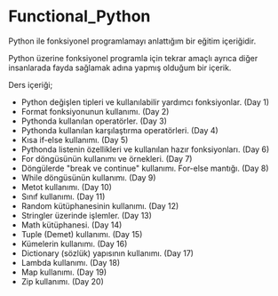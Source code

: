 # Functional_Python
Python ile fonksiyonel programlamayı anlattığım bir eğitim içeriğidir. 







Python üzerine fonksiyonel programla için tekrar amaçlı ayrıca diğer insanlarada fayda sağlamak adına yapmış olduğum bir içerik. 


Ders içeriği;
- Python değişlen tipleri ve kullanılabilir yardımcı fonksiyonlar. (Day 1)
- Format fonksiyonunun kullanımı. (Day 2)
- Pythonda kullanılan operatörler. (Day 3)
- Pythonda kullanılan karşılaştırma operatörleri. (Day 4)
- Kısa if-else kullanımı. (Day 5)
- Pythonda listenin özellikleri ve kullanılan hazır fonksiyonları. (Day 6)
- For döngüsünün kullanımı ve örnekleri. (Day 7)
- Döngülerde "break ve continue" kullanımı. For-else mantığı. (Day 8)
- While döngüsünün kullanımı. (Day 9)
- Metot kullanımı. (Day 10)
- Sınıf kullanımı. (Day 11)
- Random kütüphanesinin kullanımı. (Day 12)
- Stringler üzerinde işlemler. (Day 13)
- Math kütüphanesi. (Day 14)
- Tuple (Demet) kullanımı. (Day 15)
- Kümelerin kullanımı. (Day 16)
- Dictionary (sözlük) yapısının kullanımı. (Day 17)
- Lambda kullanımı. (Day 18)
- Map kullanımı. (Day 19)
- Zip kullanımı. (Day 20)
